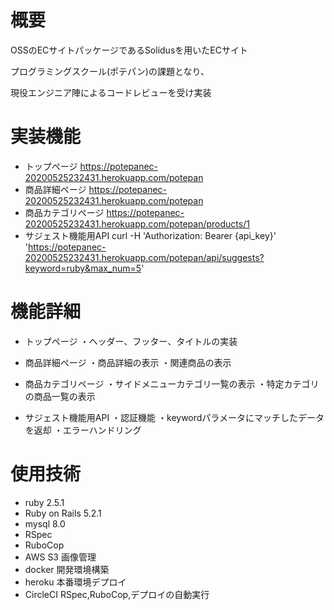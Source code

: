 # 概要
OSSのECサイトパッケージであるSolidusを用いたECサイト

プログラミングスクール(ポテパン)の課題となり、

現役エンジニア陣によるコードレビューを受け実装

# 実装機能
- トップページ
https://potepanec-20200525232431.herokuapp.com/potepan
- 商品詳細ページ
https://potepanec-20200525232431.herokuapp.com/potepan
- 商品カテゴリページ
https://potepanec-20200525232431.herokuapp.com/potepan/products/1
- サジェスト機能用API
curl -H 'Authorization: Bearer {api_key}' 'https://potepanec-20200525232431.herokuapp.com/potepan/api/suggests?keyword=ruby&max_num=5'


# 機能詳細
- トップページ
・ヘッダー、フッター、タイトルの実装

- 商品詳細ページ
・商品詳細の表示
・関連商品の表示

- 商品カテゴリページ
・サイドメニューカテゴリ一覧の表示
・特定カテゴリの商品一覧の表示

- サジェスト機能用API
・認証機能
・keywordパラメータにマッチしたデータを返却
・エラーハンドリング

# 使用技術
- ruby 2.5.1
- Ruby on Rails 5.2.1
- mysql 8.0
- RSpec
- RuboCop
- AWS S3
画像管理
- docker
開発環境構築
- heroku
本番環境デプロイ
- CircleCI
RSpec,RuboCop,デプロイの自動実行

